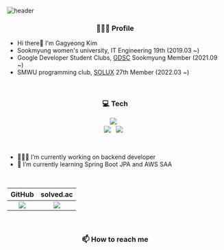 ![header](https://capsule-render.vercel.app/api?type=waving&color=0:fbc7d4,100:80d0f0&height=160&section=header&text=GaGa-Kim&fontSize=40&fontAlign=85&fontAlignY=30&fontColor=f7f5f5&animation=fadeIn)

<h3 align="center">🙋🏻‍♀️ Profile</h3>

- Hi there👋 I'm Gagyeong Kim
- Sookmyung women's university, IT Engineering 19th (2019.03 ~)
- Google Developer Student Clubs, [GDSC](https://sites.google.com/view/dsc-sookmyung/home) Sookmyung Member (2021.09 ~)
- SMWU programming club, [SOLUX](https://solux.tistory.com/) 27th Member (2022.03 ~)
</br>

<h3 align="center">💻 Tech</h3>
<!-- 
<img src="https://img.shields.io/badge/Firebase-FFCA28?style=flat-square&logo=firebase&logoColor=white"/>
Firebase, MongoDB, AWS, Spring, Java, Python, C++, GCP, Notion, Trello, MySQL, React -->
<p align="center">
  <img src="https://img.shields.io/badge/Python-3766AB?style=flat-square&logo=Python&logoColor=white"/> &nbsp 
  <br>
  <img src="https://img.shields.io/badge/Spring%20Boot-6DB33F?style=flat-square&logo=Spring&logoColor=white"/> &nbsp 
  <img src="https://img.shields.io/badge/React-61DAFB?style=flat-square&logo=React&logoColor=black"/> &nbsp 
</p>
</br>

- 👩🏻‍💻 I’m currently working on backend developer
- 🌱 I’m currently learning Spring Boot JPA and AWS SAA
</br>

|GitHub|solved.ac|
|:-:|:-:|
|<img src="https://github-readme-stats.vercel.app/api?username=GaGa-Kim&theme=graywhite&show_icons=true"/>|<img src="http://mazassumnida.wtf/api/v2/generate_badge?boj=wn8925">|

</br>

<h3 align="center">📫 How to reach me</h3>

<!-- 
<img src="https://img.shields.io/badge/Firebase-FFCA28?style=flat-square&logo=firebase&logoColor=white"/>
gagakim 티스토리(Tech blog), 숙명 이메일, 
-->

